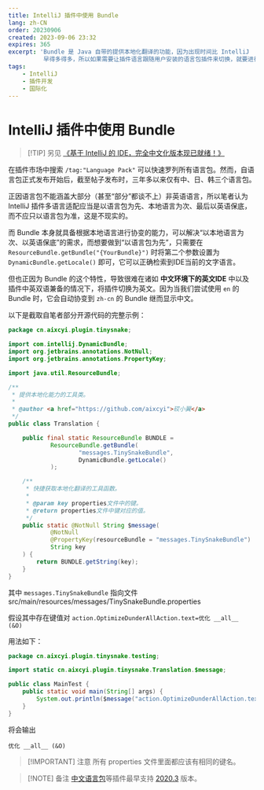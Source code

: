 ```yaml
---
title: IntelliJ 插件中使用 Bundle
lang: zh-CN
order: 20230906
created: 2023-09-06 23:32
expires: 365
excerpt: 'Bundle 是 Java 自带的提供本地化翻译的功能，因为出现时间比 IntelliJ
          早得多得多，所以如果需要让插件语言跟随用户安装的语言包插件来切换，就要进行一定的适配。'
tags:
    - IntelliJ
    - 插件开发
    - 国际化
---
```


<script setup lang="ts">
import RevisionInfo from "@/components/RevisionInfo.vue";
import SeeAlsoLink from "@/components/SeeAlsoLink.vue";
</script>

# IntelliJ 插件中使用 Bundle

<RevisionInfo indent/>

> [!TIP] 另见
> [《基于 IntelliJ 的 IDE，完全中文化版本现已就绪！》](https://blog.jetbrains.com/zh-hans/idea/2021/07/language-packs-public-release/)

在插件市场中搜索 `/tag:"Language Pack"` 可以快速罗列所有语言包。然而，自语言包正式发布开始后，截至帖子发布时，三年多以来仅有中、日、韩三个语言包。

正因语言包不能涵盖大部分（甚至“部分”都谈不上）非英语语言，所以笔者认为 IntelliJ 插件多语言适配应当是以语言包为先、本地语言为次、最后以英语保底，而不应只以语言包为准，这是不现实的。

而 Bundle 本身就具备根据本地语言进行协变的能力，可以解决“以本地语言为次、以英语保底”的需求，而想要做到“以语言包为先”，只需要在
`ResourceBundle.getBundle("{YourBundle}")` 时将第二个参数设置为 `DynamicBundle.getLocale()` 即可，它可以正确检索到IDE当前的文字语言。

但也正因为 Bundle 的这个特性，导致很难在诸如 **中文环境下的英文IDE** 中以及插件中英双语兼备的情况下，将插件切换为英文。因为当我们尝试使用
`en` 的 Bundle 时，它会自动协变到 `zh-cn` 的 Bundle 继而显示中文。

以下是截取自笔者部分开源代码的完整示例：

```java
package cn.aixcyi.plugin.tinysnake;

import com.intellij.DynamicBundle;
import org.jetbrains.annotations.NotNull;
import org.jetbrains.annotations.PropertyKey;

import java.util.ResourceBundle;

/**
 * 提供本地化能力的工具类。
 *
 * @author <a href="https://github.com/aixcyi">砹小翼</a>
 */
public class Translation {

    public final static ResourceBundle BUNDLE =
            ResourceBundle.getBundle(
                    "messages.TinySnakeBundle",
                    DynamicBundle.getLocale()
            );

    /**
     * 快捷获取本地化翻译的工具函数。
     *
     * @param key properties文件中的键。
     * @return properties文件中键对应的值。
     */
    public static @NotNull String $message(
            @NotNull
            @PropertyKey(resourceBundle = "messages.TinySnakeBundle")
            String key
    ) {
        return BUNDLE.getString(key);
    }
}
```

其中 `messages.TinySnakeBundle` 指向文件  
src/main/resources/messages/TinySnakeBundle.properties

假设其中存在键值对 `action.OptimizeDunderAllAction.text=优化 __all__ (&O)`

用法如下：

```java
package cn.aixcyi.plugin.tinysnake.testing;

import static cn.aixcyi.plugin.tinysnake.Translation.$message;

public class MainTest {
    public static void main(String[] args) {
        System.out.println($message("action.OptimizeDunderAllAction.text"));
    }
}
```

将会输出

```text
优化 __all__ (&O)
```

> [!IMPORTANT] 注意
> 所有 properties 文件里面都应该有相同的键名。

> [!NOTE] 备注
> [中文语言包](https://plugins.jetbrains.com/plugin/13710-chinese-simplified-language-pack----)等插件最早支持 [2020.3](https://plugins.jetbrains.com/plugin/13710-chinese-simplified-language-pack----/versions/stable/121167) 版本。
